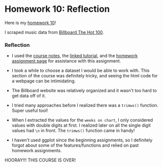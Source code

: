 Homework 10: Reflection
================

Here is my [homework 10](https://github.com/cheungamanda/STAT547-hw-cheung-amanda/blob/master/hw10/hw10_data-from-the-web.md)!

I scraped music data from [Billboard The Hot 100](https://www.billboard.com/charts/hot-100).

### Reflection

-   I used the [course notes](http://stat545.com/111Scraping_Workthrough.html#the-lyrics), the [linked tutorial](https://github.com/ropensci/user2016-tutorial/blob/master/03-scraping-data-without-an-api.pdf), and the [homework assignment page](http://stat545.com/hw10_data-from-web.html) for assistance with this assignment.

-   I took a while to choose a dataset I would be able to work with. This section of the course was definitely tricky, and seeing the html code for a webpage can be intimidating.

-   The Billboard website was relatively organized and it wasn't too hard to get data off of it.

-   I tried many approaches before I realized there was a `trimws()` function. Super useful tool!

-   When I extracted the values for the `weeks on chart`, I only considered values with double digits at first. I realized later on all the single digit values had `\n` in front. The `trimws()` function came in handy!

-   I haven't used ggplot since the beginning assignments, so I definitely forgot about some of the features/functions and relied on past homework assignments.

HOORAY!!! THIS COURSE IS OVER!

